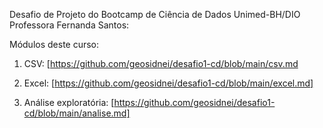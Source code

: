 
Desafio de Projeto do Bootcamp de Ciência de Dados Unimed-BH/DIO
Professora Fernanda Santos:

Módulos deste curso:

1. CSV: [https://github.com/geosidnei/desafio1-cd/blob/main/csv.md

2. Excel: [https://github.com/geosidnei/desafio1-cd/blob/main/excel.md]

3. Análise exploratória: [https://github.com/geosidnei/desafio1-cd/blob/main/analise.md]
